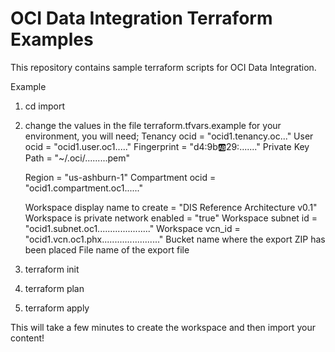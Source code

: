 # OCI Data Integration Terraform Examples

This repository contains sample terraform scripts for OCI Data Integration.

Example
1. cd import
2. change the values in the file terraform.tfvars.example for your environment, you will need;
   Tenancy ocid         = "ocid1.tenancy.oc..."
   User ocid            = "ocid1.user.oc1....."
   Fingerprint          = "d4:9b:ab:29:......."
   Private Key Path     = "~/.oci/.........pem"

   Region              = "us-ashburn-1"
   Compartment ocid = "ocid1.compartment.oc1......"

   Workspace display name to create = "DIS Reference Architecture v0.1"
   Workspace is private network enabled = "true"
   Workspace subnet id = "ocid1.subnet.oc1....................."
   Workspace vcn_id = "ocid1.vcn.oc1.phx......................."
   Bucket name where the export ZIP has been placed
   File name of the export file
3. terraform init
4. terraform plan
5. terraform apply

This will take a few minutes to create the workspace and then import your content!

